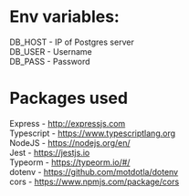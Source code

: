 # Env variables:  
DB_HOST - IP of Postgres server  
DB_USER - Username  
DB_PASS - Password  
  
# Packages used
Express - http://expressjs.com  
Typescript - https://www.typescriptlang.org  
NodeJS - https://nodejs.org/en/  
Jest - https://jestjs.io  
Typeorm - https://typeorm.io/#/  
dotenv - https://github.com/motdotla/dotenv  
cors - https://www.npmjs.com/package/cors  